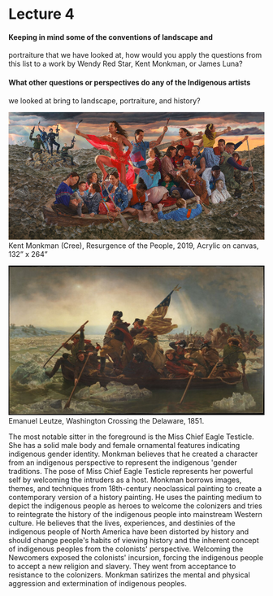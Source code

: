# Lecture 4 
#### Keeping in mind some of the conventions of landscape and
portraiture that we have looked at, how would you apply the
questions from this list to a work by Wendy Red Star, Kent Monkman,
or James Luna?
#### What other questions or perspectives do any of the Indigenous artists
we looked at bring to landscape, portraiture, and history?

![KentMonkman](./KentMonkman.jpg "KentMonkman")Kent Monkman (Cree), Resurgence of the People, 2019, Acrylic on canvas, 132” x 264”

![Washington Crossing the Delaware](./main-image.jpg "Washington Crossing the Delawarer")Emanuel Leutze, Washington Crossing the Delaware, 1851.

The most notable sitter in the foreground is the Miss Chief Eagle Testicle. She has a solid male body and female ornamental features indicating indigenous gender identity. Monkman believes that he created a character from an indigenous perspective to represent the indigenous 'gender traditions. The pose of Miss Chief Eagle Testicle represents her powerful self by welcoming the intruders as a host. Monkman borrows images, themes, and techniques from 18th-century neoclassical painting to create a contemporary version of a history painting. He uses the painting medium to depict the indigenous people as heroes to welcome the colonizers and tries to reintegrate the history of the indigenous people into mainstream Western culture. He believes that the lives, experiences, and destinies of the indigenous people of North America have been distorted by history and should change people's habits of viewing history and the inherent concept of indigenous peoples from the colonists' perspective. Welcoming the Newcomers exposed the colonists' incursion, forcing the indigenous people to accept a new religion and slavery. They went from acceptance to resistance to the colonizers. Monkman satirizes the mental and physical aggression and extermination of indigenous peoples.

